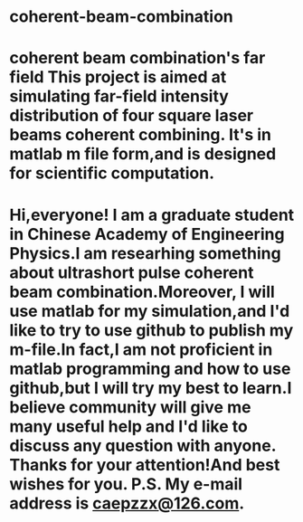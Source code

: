 # coherent-beam-combination
coherent beam combination's far field
This project is aimed at simulating far-field intensity distribution of four square laser beams coherent combining.
It's in matlab m file form,and is designed for scientific computation.
===========================================
Hi,everyone!
  I am a graduate student in Chinese Academy of Engineering Physics.I am researhing something about ultrashort pulse coherent beam combination.Moreover, I will use matlab for my simulation,and I'd like to try to use github to publish my m-file.In fact,I am not proficient in matlab programming and how to use github,but I will try my best to learn.I believe community will  give me many useful help and I'd like to discuss any question with anyone.
  Thanks for your attention!And best wishes for you.
  P.S. My e-mail address is caepzzx@126.com.
============================================
